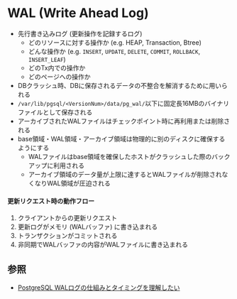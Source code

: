 # WAL (Write Ahead Log)
- 先行書き込みログ (更新操作を記録するログ)
  - どのリソースに対する操作か (e.g. HEAP, Transaction, Btree)
  - どんな操作か (e.g. `INSERT`, `UPDATE`, `DELETE`, `COMMIT`, `ROLLBACK`, `INSERT_LEAF`)
  - どのTx内での操作か
  - どのページへの操作か
- DBクラッシュ時、DBに保存されるデータの不整合を解消するために用いられる
- `/var/lib/pgsql/<VersionNum>/data/pg_wal/`以下に固定長16MBのバイナリファイルとして保存される
- アーカイブされたWALファイルはチェックポイント時に再利用または削除される
- base領域・WAL領域・アーカイブ領域は物理的に別のディスクに確保するようにする
  - WALファイルはbase領域を確保したホストがクラッシュした際のバックアップに利用される
  - アーカイブ領域のデータ量が上限に達するとWALファイルが削除されなくなりWAL領域が圧迫される

#### 更新リクエスト時の動作フロー
1. クライアントからの更新リクエスト
2. 更新ログがメモリ (WALバッファ) に書き込まれる
3. トランザクションがコミットされる
4. 非同期でWALバッファの内容がWALファイルに書き込まれる

## 参照
- [PostgreSQL WALログの仕組みとタイミングを理解したい](https://www.kimullaa.com/posts/201910271500/)
